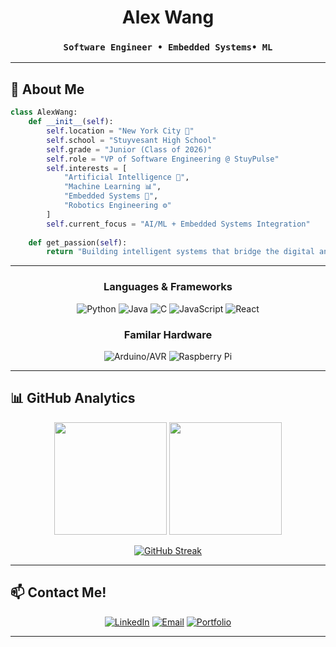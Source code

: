 <div align="center">
  
# Alex Wang
### `Software Engineer • Embedded Systems• ML`

</div>

---

## 🎯 About Me

```python
class AlexWang:
    def __init__(self):
        self.location = "New York City 🗽"
        self.school = "Stuyvesant High School"
        self.grade = "Junior (Class of 2026)"
        self.role = "VP of Software Engineering @ StuyPulse"
        self.interests = [
            "Artificial Intelligence 🤖",
            "Machine Learning 📊",
            "Embedded Systems 🔧",
            "Robotics Engineering ⚙️"
        ]
        self.current_focus = "AI/ML + Embedded Systems Integration"
    
    def get_passion(self):
        return "Building intelligent systems that bridge the digital and physical worlds"
```

---


<div align="center">

### Languages & Frameworks
![Python](https://img.shields.io/badge/Python-FFD43B?style=for-the-badge&logo=python&logoColor=blue)
![Java](https://img.shields.io/badge/Java-ED8B00?style=for-the-badge&logo=openjdk&logoColor=white)
![C](https://img.shields.io/badge/C%2B%2B-00599C?style=for-the-badge&logo=c%2B%2B&logoColor=white)
![JavaScript](https://img.shields.io/badge/JavaScript-323330?style=for-the-badge&logo=javascript&logoColor=F7DF1E)
![React](https://img.shields.io/badge/React-20232A?style=for-the-badge&logo=react&logoColor=61DAFB)

### Familar Hardware
![Arduino/AVR](https://img.shields.io/badge/Arduino-00979D?style=for-the-badge&logo=Arduino&logoColor=white)
![Raspberry Pi](https://img.shields.io/badge/Raspberry%20Pi-A22846?style=for-the-badge&logo=Raspberry%20Pi&logoColor=white)

</div>

---

## 📊 GitHub Analytics

<div align="center">
  
<img height="180em" src="https://github-readme-stats.vercel.app/api?username=alex-wanger&show_icons=true&theme=tokyonight&include_all_commits=true&count_private=true&border_radius=20&bg_color=0D1117&title_color=00D9FF&icon_color=00D9FF&text_color=C9D1D9&border_color=30363D"/>

<img height="180em" src="https://github-readme-stats.vercel.app/api/top-langs/?username=alex-wanger&layout=compact&theme=tokyonight&border_radius=20&bg_color=0D1117&title_color=00D9FF&text_color=C9D1D9&border_color=30363D"/>

</div>

<div align="center">
  
[![GitHub Streak](https://github-readme-streak-stats.herokuapp.com?user=alex-wanger&theme=tokyonight&border_radius=20&background=0D1117&stroke=30363D&ring=00D9FF&fire=00D9FF&currStreakLabel=00D9FF&sideNums=C9D1D9&currStreakNum=C9D1D9&sideLabels=C9D1D9&dates=8B949E)](https://git.io/streak-stats)

</div>

---


## 📫 Contact Me!

<div align="center">

[![LinkedIn](https://img.shields.io/badge/LinkedIn-0077B5?style=for-the-badge&logo=linkedin&logoColor=white)](https://www.linkedin.com/in/alex-wang-b23097314/)
[![Email](https://img.shields.io/badge/Email-D14836?style=for-the-badge&logo=gmail&logoColor=white)](mailto:alexwang94834@gmail.com)
[![Portfolio](https://img.shields.io/badge/Portfolio-000000?style=for-the-badge&logo=About.me&logoColor=white)](https://awanger.vercel.app/)

</div>

---

